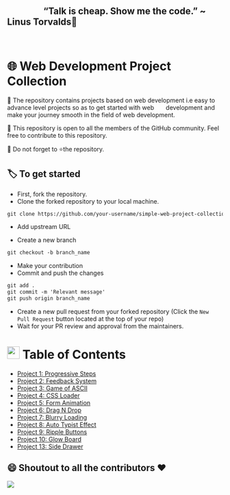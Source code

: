 

## &nbsp;&nbsp;&nbsp;&nbsp;&nbsp;&nbsp;&nbsp;&nbsp;&nbsp;&nbsp;&nbsp;&nbsp;&nbsp;&nbsp;&nbsp;&nbsp;&nbsp;“Talk is cheap. Show me the code.” ~ Linus Torvalds:thought_balloon:
<br>

# 🌐 Web Development Project Collection

🎯 The repository contains projects based on web development i.e easy to advance level projects so as to get started with web &nbsp;&nbsp;&nbsp;&nbsp;&nbsp;&nbsp;development and make your journey smooth in the field of web development.

🎯 This repository is open to all the members of the GitHub community. Feel free to contribute to this repository.

🎯 Do not forget to ⭐the repository.


## 🏷️ To get started

* First, fork the repository.
* Clone the forked repository to your local machine.

```markdown
git clone https://github.com/your-username/simple-web-project-collection.git
```

* Add upstream URL 

* Create a new branch

```markdown
git checkout -b branch_name
```

* Make your contribution
* Commit and push the changes

```markdown
git add .
git commit -m 'Relevant message'
git push origin branch_name
```

* Create a new pull request from your forked repository (Click the `New Pull Request` button located at the top of your repo)
* Wait for your PR review and approval from the maintainers.
  <br>

#   <img src="https://github.com/TheDudeThatCode/TheDudeThatCode/blob/master/Assets/Hi.gif" width="29px"> Table of Contents
- [Project 1: Progressive Steps](1.%20Steps_Progressive)
- [Project 2: Feedback System](2.%20Feedback%20System)
- [Project 3: Game of ASCII](3.%20Game%20of%20ASCII)
- [Project 4: CSS Loader](4.%20CSS%20Loader)
- [Project 5: Form Animation](5.%20Form%20Animation)
- [Project 6: Drag N Drop](6.%20Drag%20N%20Drop)
- [Project 7: Blurry Loading](7.%20Blurry%20Loading)
- [Project 8: Auto Typist Effect](8.%20Auto%20Typist%20Effect)
- [Project 9: Ripple Buttons](9.%20Ripple%20Buttons)
- [Project 10: Glow Board](10.%20Glow%20Board)
- [Project 13: Side Drawer](13.%20Side%20drawer)


 ## 😄 Shoutout to all the contributors ❤️

<a href="https://github.com/ImBIOS/simple-web-project-collection/graphs/contributors">
  <img src="https://contrib.rocks/image?repo=ImBIOS/simple-web-project-collection" />
</a>
